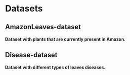 # Datasets

## AmazonLeaves-dataset

#### Dataset with plants that are currently present in Amazon.

## Disease-dataset

#### Dataset with different types of leaves diseases.
